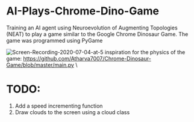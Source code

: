 # AI-Plays-Chrome-Dino-Game
Training an AI agent using Neuroevolution of Augmenting Topologies (NEAT) to play a game similar to the Google Chrome Dinosaur Game. The game was programmed using PyGame

![Screen-Recording-2020-07-04-at-5](https://user-images.githubusercontent.com/64752194/86986363-f0fefd80-c1ac-11ea-86e1-dca99b5a901a.gif) 
inspiration for the physics of the game: https://github.com/Atharva7007/Chrome-Dinosaur-Game/blob/master/main.py \
# TODO: 
1. Add a speed incrementing function 
2. Draw clouds to the screen using a cloud class
